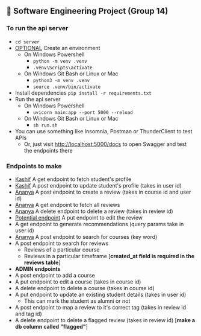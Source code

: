 ## 🚧 **Software Engineering Project (Group 14)**

### **To run the api server**
- `cd server`
- [OPTIONAL]() Create an environment
  - On Windows Powershell
    - `python -m venv .venv`
    - `.venv\Scripts\activate`
  - On Windows Git Bash or Linux or Mac
    - `python3 -m venv .venv`
    - `source .venv/bin/activate`
- Install dependencies `pip install -r requirements.txt`
- Run the api server
  - On Windows Powershell
    - `uvicorn main:app --port 5000 --reload`
  - On Windows Git Bash or Linux or Mac
    - `sh run.sh`
- You can use something like Insomnia, Postman or ThunderClient to test APIs
  - Or, just visit [http://localhost:5000/docs](http://127.0.0.1:5000/docs) to open Swagger and test the endpoints there

### **Endpoints to make**
- [Kashif]() A get endpoint to fetch student's profile
- [Kashif]() A post endpoint to update student's profile (takes in user id)
- [Ananya]() A post endpoint to create a review (takes in course id and user id)
- [Ananya]() A get endpoint to fetch all reviews
- [Ananya]() A delete endpoint to delete a review (takes in review id)
- [Potential endpoint]() A put endpoint to edit the review
- A get endpoint to generate recommendations (query params take in user id)
- [Ananya]() A post endpoint to search for courses (key word)
- A post endpoint to search for reviews
  - Reviews of a particular course
  - Reviews in a particular timeframe [**created_at field is required in the reviews table**]
- **ADMIN endpoints**
- A post endpoint to add a course
- A put endpoint to edit a course (takes in course id)
- A delete endpoint to delete a course (takes in course id)
- A put endpoint to update an existing student details (takes in user id)
  - This can mark the student as alumni or not
- A post endpoint to map a review to it's correct tag (takes in review id and tag id)
- A delete endpoint to delete a flagged review (takes in review id) [**make a db column called "flagged"**]
